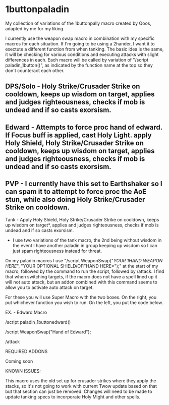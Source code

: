 # 1buttonpaladin
My collection of variations of the 1buttonpally macro created by Qoos, adapted by me for my liking.

I currently use the weapon swap macro in combination with my specific macros for each situation. If I'm going to be using a 2hander, I want it to exectute a different function from when tanking. The basic idea is the same, it will be checking for various conditions and executing attacks with slight differences in each. Each macro will be called by variation of "/script paladin_1button()", as indicated by the function name at the top so they don't counteract each other.

DPS/Solo - Holy Strike/Crusader Strike on cooldown, keeps up wisdom on target, applies and judges righteousness, checks if mob is undead and if so casts exorsism.
---
Edward - Attempts to force proc hand of edward. If Focus buff is applied, cast Holy Light. apply Holy Shield, Holy Strike/Crusader Strike on cooldown, keeps up wisdom on target, applies and judges righteousness, checks if mob is undead and if so casts exorsism.
---
PVP - I currently have this set to Earthshaker so I can spam it to attempt to force proc the AoE stun, while also doing Holy Strike/Crusader Strike on cooldown.
---
Tank - Apply Holy Shield, Holy Strike/Crusader Strike on cooldown, keeps up wisdom on target*, applies and judges righteousness, checks if mob is undead and if so casts exorsism.

* I use two variations of the tank macro, the 2nd being without wisdom in the event I have another paladin in group keeping up wisdom so I can just spam righteousness instead for threat.

On my paladin macros I use "/script WeaponSwap("*YOUR 1HAND WEAPON HERE*", "YOUR OPTIONAL SHIELD/OFFHAND HERE*");" at the start of my macro, followed by the command to run the script, followed by /attack. I find that when switching targets, if the macro does not have a spell lined up it will not auto attack, but an addon combined with this command seems to allow you to activate auto attack on target.

For these you will use Super Macro with the two boxes. On the right, you put whichever function you wish to run. On the left, you put the code below.

EX. - Edward Macro

/script paladin_1buttonedward()

/script WeaponSwap("Hand of Edward");

/attack



REQUIRED ADDONS

Coming soon


KNOWN ISSUES:

This macro uses the old set up for crusader strikes where they apply the stacks, so it's not going to work with current Twow update based on that but that section can just be removed. Changes will need to be made to update tanking specs to incorporate Holy Might and other spells.

